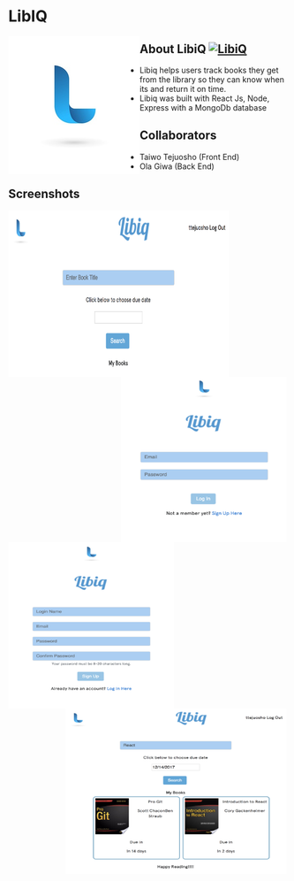 # LibIQ
<img src="./client/src/images/LibiqLogo2.jpg" align="left" />

## About LibiQ [![LibiQ](./client/src/images/LibiqLogo2jpg)](https://github.com/ttejuosho/libiq)
- Libiq helps users track books they get from the library so they can know when its and return it on time.
- Libiq was built with React Js, Node, Express with a MongoDb database

## Collaborators
- Taiwo Tejuosho (Front End)
- Ola Giwa (Back End)

## Screenshots
<img src="./client/src/images/user.png" width=400px height=300px align="left"/>
<img src="./client/src/images/login.png" width=300px height=300px align="right"/>

<img src="./client/src/images/signup.png" width=300px height=300px align="left"/>
<img src="./client/src/images/book.png" width=400px height=300px align="right"/>
